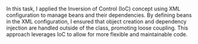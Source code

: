 In this task, I applied the Inversion of Control (IoC) concept using XML configuration to manage beans and their dependencies. By defining beans in the XML configuration, I ensured that object creation and dependency injection are handled outside of the class, promoting loose coupling. This approach leverages IoC to allow for more flexible and maintainable code.
